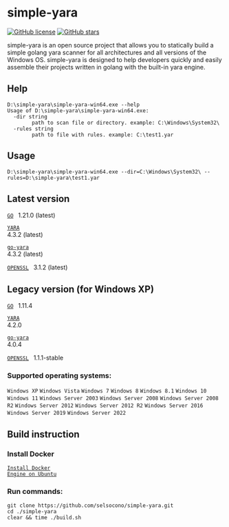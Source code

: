 # simple-yara

[![GitHub license](https://img.shields.io/github/license/selsocono/simple-yara)](https://github.com/selsocono/simple-yara/blob/main/LICENSE)
[![GitHub stars](https://img.shields.io/github/stars/selsocono/simple-yara)](https://github.com/selsocono/simple-yara/stargazers)


simple-yara is an open source project that allows you to statically build a simple golang yara scanner for all architectures and all versions of the Windows OS.
simple-yara is designed to help developers quickly and easily assemble their projects written in golang with the built-in yara engine.

## Help

```
D:\simple-yara\simple-yara-win64.exe --help
Usage of D:\simple-yara\simple-yara-win64.exe:
  -dir string
        path to scan file or directory. example: C:\Windows\System32\
  -rules string
        path to file with rules. example: C:\test1.yar
```
## Usage
```
D:\simple-yara\simple-yara-win64.exe --dir=C:\Windows\System32\ --rules=D:\simple-yara\test1.yar
```

## Latest version
<code>[GO](https://go.dev/dl/)
</code> 1.21.0 (latest)

<code>[YARA](https://github.com/VirusTotal/yara/releases)
</code> 4.3.2 (latest)

<code>[go-yara](https://github.com/hillu/go-yara/tags)
</code> 4.3.2 (latest)

<code>[OPENSSL](https://www.openssl.org/source/)
</code> 3.1.2 (latest)

## Legacy version (for Windows XP)
<code>[GO](https://go.dev/dl/)
</code> 1.11.4

<code>[YARA](https://github.com/VirusTotal/yara/releases)
</code> 4.2.0

<code>[go-yara](https://github.com/hillu/go-yara/tags)
</code> 4.0.4

<code>[OPENSSL](https://www.openssl.org/source/)
</code> 1.1.1-stable

### Supported operating systems:
`Windows XP`
`Windows Vista`
`Windows 7`
`Windows 8`
`Windows 8.1`
`Windows 10`
`Windows 11`
`Windows Server 2003`
`Windows Server 2008`
`Windows Server 2008 R2`
`Windows Server 2012`
`Windows Server 2012 R2`
`Windows Server 2016`
`Windows Server 2019`
`Windows Server 2022`

## Build instruction

### Install Docker

<code>[Install Docker Engine on Ubuntu](https://docs.docker.com/engine/install/ubuntu/)
</code>

### Run commands:

```
git clone https://github.com/selsocono/simple-yara.git
cd ./simple-yara
clear && time ./build.sh
```